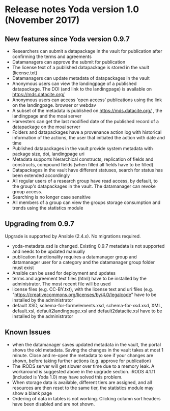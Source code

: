 # Release notes Yoda version 1.0 (November 2017)

## New features since Yoda version 0.9.7
- Researchers can submit a datapackage in the vault for publication after confirming the terms and agreements
- Datamanagers can approve the submit for publication
- The license text of a published datapackage is stored in the vault (license.txt)
- Datamanagers can update metadata of datapackages in the vault
- Anonymous users can view the landingpage of a published datapackage. The DOI (and link to the landingpage) is available on https://mds.datacite.org/
- Anonymous users can access 'open access' publications using the link on the landingpage. browser or webdav
- A subset of the metadata is published on https://mds.datacite.org/ , the landingpage and the moai server
- Harvesters can get the last modified date of the published record of a datapackage on the moai server
- Folders and datapackages have a provenance action log with historical information of the actions, the user that initiated the action with date and time
- Published datapackages in the vault provide system metadata with package size, doi, landingpage uri
- Metadata supports hierarchical constructs, replication of fields and constructs, compound fields (when filled all fields have to be filled)
- Datapackages in the vault have different statuses, search for status has been extended accordingly
- All regular users of a research group have read access, by default, to the group's datapackages in the vault. The datamanager can revoke group access.
- Searching is no longer case sensitive
- All members of a group can view the groups storage consumption and trends using the statistics module

## Upgrading from 0.9.7
Upgrade is supported by Ansible (2.4.x). No migrations required.

- yoda-metadata.xsd is changed. Existing 0.9.7 metadata is not supported and needs to be updated manually
- publication functionality requires a datamanager group and datamanager user for a category and the datamanager group folder must exist
- Ansible can be used for deployment and updates
- terms and agreement text files (html) have to be installed by the administrator. The most recent file will be used
- license files (e.g. CC-BY.txt), with the license text and uri files (e.g. "https://creativecommons.org/licenses/by/4.0/legalcode" have to be installed by the administrator
- default XSD, schema-for-formelements.xsd, schema-for-xsd.xsd, XML, default.xsl, default2landingpage.xsl and default2datacite.xsl have to be installed by the administrator

## Known Issues
- when the datamanager saves updated metadata in the vault, the portal shows the old metadata. Saving the changes in the vault takes at most 1 minute. Close and re-open the metadata to see if your changes are shown, before taking further actions (e.g. approve for publication)
- The iRODS server will get slower over time due to a memory leak. A workaround is suggested above in the upgrade section. iRODS 4.1.11 (included is Yoda 1.0) may have solved this problem.
- When storage data is available, different tiers are assigned, and all resources are then reset to the same tier, the statistics module may show a blank page
- Ordering of data in tables is not working. Clicking column sort headers have been disabled and are not shown.
